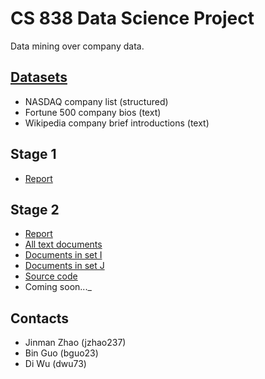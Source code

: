# CS 838 Data Science Project

Data mining over company data.

## [Datasets](../dataset)
- NASDAQ company list (structured)
- Fortune 500 company bios (text)
- Wikipedia company brief introductions (text)

## Stage 1
- [Report](./reports/stage_one_report.pdf)

## Stage 2
- [Report](./reports/CS838DataScienceprojectprogressreport-Stage2-2.pdf)
- [All text documents](../dataset/labeled_texts/)
- [Documents in set I](../dataset/labeled_texts/fortune500/)
- [Documents in set J](../dataset/labeled_texts/fortune500_wiki/)
- [Source code](../src/)
- Coming soon..._

## Contacts
- Jinman Zhao (jzhao237)
- Bin Guo (bguo23)
- Di Wu (dwu73)
